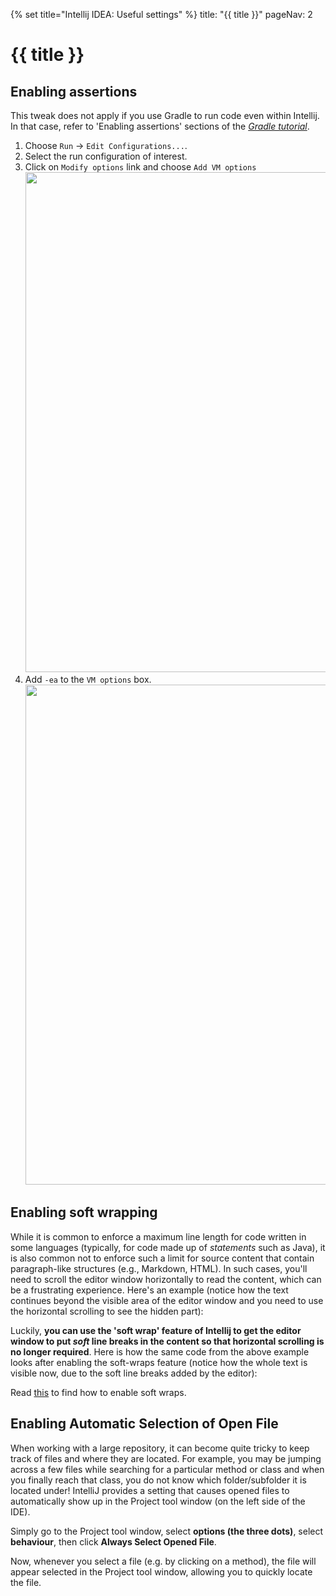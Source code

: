 {% set title="Intellij IDEA: Useful settings" %}
<frontmatter>
  title: "{{ title }}"
  pageNav: 2
</frontmatter>

# {{ title }}

<!-- ==================================================================================================== -->

## Enabling assertions

<box type="warning" seamless>

This tweak does not apply if you use Gradle to run code even within Intellij. In that case, refer to 'Enabling assertions' sections of the [_Gradle tutorial_](gradle.html#enabling-assertions).
</box>

1. Choose `Run` → `Edit Configurations...`.
1. Select the run configuration of interest.
1. Click on `Modify options` link and choose `Add VM options`<br>
   <img src="images/intellij/addVmOptions.png" width="800"/>
1. Add `-ea` to the `VM options` box.
   <img src="images/intellij/enableAssertions.png" width="800"/>

<!-- ==================================================================================================== -->

## Enabling soft wrapping

While it is common to enforce a maximum line length for code written in some languages (typically, for code made up of _statements_ such as Java), it is also common not to enforce such a limit for source content that contain paragraph-like structures (e.g., Markdown, HTML). In such cases, you'll need to scroll the editor window horizontally to read the content, which can be a frustrating experience. Here's an example (notice how the text continues beyond the visible area of the editor window and you need to use the horizontal scrolling to see the hidden part):

<pic src="images/intellij/softWraps-before.png"></pic>

Luckily, **you can use the 'soft wrap' feature of Intellij to get the editor window to put <tooltip content="they are called 'soft' because the line break is for displaying purposes only -- it will not appear in the saved code">_soft_</tooltip> line breaks in the content so that horizontal scrolling is no longer required**. Here is how the same code from the above example looks after enabling the soft-wraps feature (notice how the whole text is visible now, due to the soft line breaks added by the editor):

<pic src="images/intellij/softWraps-after.png"></pic>

Read [this](https://www.jetbrains.com/idea/guide/tips/enable-soft-wrap/) to find how to enable soft wraps.

<!-- ==================================================================================================== -->

## Enabling Automatic Selection of Open File

When working with a large repository, it can become quite tricky to keep track of files and where they are located. For example, you may be jumping across a few files while searching for a particular method or class and when you finally reach that class, you do not know which folder/subfolder it is located under! IntelliJ provides a setting that causes opened files to automatically show up in the Project tool window (on the left side of the IDE).

Simply go to the Project tool window, select **options (the three dots)**, select **behaviour**, then click **Always Select Opened File**.<br>

<pic src="images/intellij/alwaysSelectOpenedFile.png"></pic>

Now, whenever you select a file (e.g. by clicking on a method), the file will appear selected in the Project tool window, allowing you to quickly locate the file.<br>

<pic src="images/intellij/selectedFileExample.png"></pic>